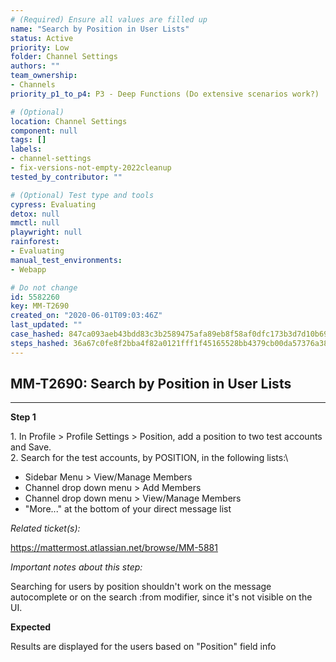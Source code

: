 ```yaml
---
# (Required) Ensure all values are filled up
name: "Search by Position in User Lists"
status: Active
priority: Low
folder: Channel Settings
authors: ""
team_ownership: 
- Channels
priority_p1_to_p4: P3 - Deep Functions (Do extensive scenarios work?)

# (Optional)
location: Channel Settings
component: null
tags: []
labels: 
- channel-settings
- fix-versions-not-empty-2022cleanup
tested_by_contributor: ""

# (Optional) Test type and tools
cypress: Evaluating
detox: null
mmctl: null
playwright: null
rainforest: 
- Evaluating
manual_test_environments: 
- Webapp

# Do not change
id: 5582260
key: MM-T2690
created_on: "2020-06-01T09:03:46Z"
last_updated: ""
case_hashed: 847ca093aeb43bdd83c3b2589475afa89eb8f58af0dfc173b3d7d10b69b0896dcd3270537bc226dfb2b7632482ddf29f
steps_hashed: 36a67c0fe8f2bba4f82a0121fff1f45165528bb4379cb00da57376a387284507f3bd649f444136d95554e53d086ecf01
---
```


<!-- (Auto-generated) Based on frontmatter's "key" and "name" -->

## MM-T2690: Search by Position in User Lists

---

**Step 1**

1\. In Profile > Profile Settings > Position, add a position to two test accounts and Save.\
2\. Search for the test accounts, by POSITION, in the following lists:\\

- Sidebar Menu > View/Manage Members
- Channel drop down menu > Add Members
- Channel drop down menu > View/Manage Members
- "More..." at the bottom of your direct message list

_Related ticket(s):_

<https://mattermost.atlassian.net/browse/MM-5881>

_Important notes about this step:_

Searching for users by position shouldn't work on the message autocomplete or on the search :from modifier, since it's not visible on the UI.

**Expected**

Results are displayed for the users based on "Position" field info
